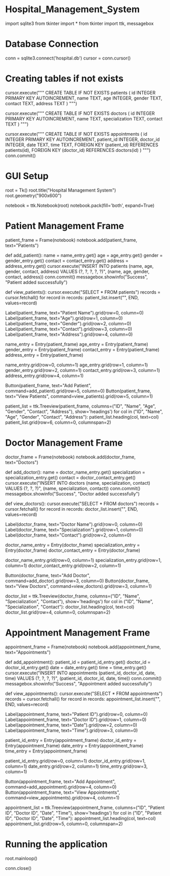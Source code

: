 # Hospital_Management_System


import sqlite3
from tkinter import *
from tkinter import ttk, messagebox

# Database Connection
conn = sqlite3.connect('hospital.db')
cursor = conn.cursor()

# Creating tables if not exists
cursor.execute("""
CREATE TABLE IF NOT EXISTS patients (
    id INTEGER PRIMARY KEY AUTOINCREMENT,
    name TEXT,
    age INTEGER,
    gender TEXT,
    contact TEXT,
    address TEXT
)
""")

cursor.execute("""
CREATE TABLE IF NOT EXISTS doctors (
    id INTEGER PRIMARY KEY AUTOINCREMENT,
    name TEXT,
    specialization TEXT,
    contact TEXT
)
""")

cursor.execute("""
CREATE TABLE IF NOT EXISTS appointments (
    id INTEGER PRIMARY KEY AUTOINCREMENT,
    patient_id INTEGER,
    doctor_id INTEGER,
    date TEXT,
    time TEXT,
    FOREIGN KEY (patient_id) REFERENCES patients(id),
    FOREIGN KEY (doctor_id) REFERENCES doctors(id)
)
""")
conn.commit()

# GUI Setup
root = Tk()
root.title("Hospital Management System")
root.geometry("900x600")

notebook = ttk.Notebook(root)
notebook.pack(fill='both', expand=True)

# Patient Management Frame
patient_frame = Frame(notebook)
notebook.add(patient_frame, text="Patients")

def add_patient():
    name = name_entry.get()
    age = age_entry.get()
    gender = gender_entry.get()
    contact = contact_entry.get()
    address = address_entry.get()
    cursor.execute("INSERT INTO patients (name, age, gender, contact, address) VALUES (?, ?, ?, ?, ?)",
                   (name, age, gender, contact, address))
    conn.commit()
    messagebox.showinfo("Success", "Patient added successfully")

def view_patients():
    cursor.execute("SELECT * FROM patients")
    records = cursor.fetchall()
    for record in records:
        patient_list.insert("", END, values=record)

Label(patient_frame, text="Patient Name").grid(row=0, column=0)
Label(patient_frame, text="Age").grid(row=1, column=0)
Label(patient_frame, text="Gender").grid(row=2, column=0)
Label(patient_frame, text="Contact").grid(row=3, column=0)
Label(patient_frame, text="Address").grid(row=4, column=0)

name_entry = Entry(patient_frame)
age_entry = Entry(patient_frame)
gender_entry = Entry(patient_frame)
contact_entry = Entry(patient_frame)
address_entry = Entry(patient_frame)

name_entry.grid(row=0, column=1)
age_entry.grid(row=1, column=1)
gender_entry.grid(row=2, column=1)
contact_entry.grid(row=3, column=1)
address_entry.grid(row=4, column=1)

Button(patient_frame, text="Add Patient", command=add_patient).grid(row=5, column=0)
Button(patient_frame, text="View Patients", command=view_patients).grid(row=5, column=1)

patient_list = ttk.Treeview(patient_frame, columns=("ID", "Name", "Age", "Gender", "Contact", "Address"), show='headings')
for col in ("ID", "Name", "Age", "Gender", "Contact", "Address"):
    patient_list.heading(col, text=col)
patient_list.grid(row=6, column=0, columnspan=2)

# Doctor Management Frame
doctor_frame = Frame(notebook)
notebook.add(doctor_frame, text="Doctors")

def add_doctor():
    name = doctor_name_entry.get()
    specialization = specialization_entry.get()
    contact = doctor_contact_entry.get()
    cursor.execute("INSERT INTO doctors (name, specialization, contact) VALUES (?, ?, ?)",
                   (name, specialization, contact))
    conn.commit()
    messagebox.showinfo("Success", "Doctor added successfully")

def view_doctors():
    cursor.execute("SELECT * FROM doctors")
    records = cursor.fetchall()
    for record in records:
        doctor_list.insert("", END, values=record)

Label(doctor_frame, text="Doctor Name").grid(row=0, column=0)
Label(doctor_frame, text="Specialization").grid(row=1, column=0)
Label(doctor_frame, text="Contact").grid(row=2, column=0)

doctor_name_entry = Entry(doctor_frame)
specialization_entry = Entry(doctor_frame)
doctor_contact_entry = Entry(doctor_frame)

doctor_name_entry.grid(row=0, column=1)
specialization_entry.grid(row=1, column=1)
doctor_contact_entry.grid(row=2, column=1)

Button(doctor_frame, text="Add Doctor", command=add_doctor).grid(row=3, column=0)
Button(doctor_frame, text="View Doctors", command=view_doctors).grid(row=3, column=1)

doctor_list = ttk.Treeview(doctor_frame, columns=("ID", "Name", "Specialization", "Contact"), show='headings')
for col in ("ID", "Name", "Specialization", "Contact"):
    doctor_list.heading(col, text=col)
doctor_list.grid(row=4, column=0, columnspan=2)

# Appointment Management Frame
appointment_frame = Frame(notebook)
notebook.add(appointment_frame, text="Appointments")

def add_appointment():
    patient_id = patient_id_entry.get()
    doctor_id = doctor_id_entry.get()
    date = date_entry.get()
    time = time_entry.get()
    cursor.execute("INSERT INTO appointments (patient_id, doctor_id, date, time) VALUES (?, ?, ?, ?)",
                   (patient_id, doctor_id, date, time))
    conn.commit()
    messagebox.showinfo("Success", "Appointment added successfully")

def view_appointments():
    cursor.execute("SELECT * FROM appointments")
    records = cursor.fetchall()
    for record in records:
        appointment_list.insert("", END, values=record)

Label(appointment_frame, text="Patient ID").grid(row=0, column=0)
Label(appointment_frame, text="Doctor ID").grid(row=1, column=0)
Label(appointment_frame, text="Date").grid(row=2, column=0)
Label(appointment_frame, text="Time").grid(row=3, column=0)

patient_id_entry = Entry(appointment_frame)
doctor_id_entry = Entry(appointment_frame)
date_entry = Entry(appointment_frame)
time_entry = Entry(appointment_frame)

patient_id_entry.grid(row=0, column=1)
doctor_id_entry.grid(row=1, column=1)
date_entry.grid(row=2, column=1)
time_entry.grid(row=3, column=1)

Button(appointment_frame, text="Add Appointment", command=add_appointment).grid(row=4, column=0)
Button(appointment_frame, text="View Appointments", command=view_appointments).grid(row=4, column=1)

appointment_list = ttk.Treeview(appointment_frame, columns=("ID", "Patient ID", "Doctor ID", "Date", "Time"), show='headings')
for col in ("ID", "Patient ID", "Doctor ID", "Date", "Time"):
    appointment_list.heading(col, text=col)
appointment_list.grid(row=5, column=0, columnspan=2)

# Running the application
root.mainloop()

conn.close()
